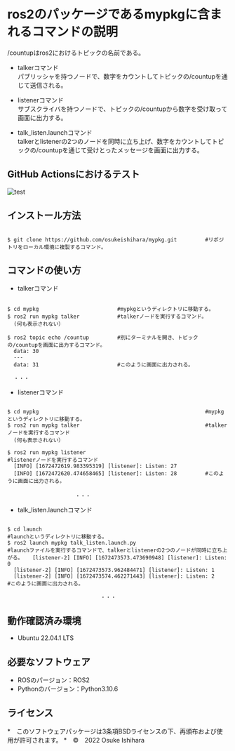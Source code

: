 # ros2のパッケージであるmypkgに含まれるコマンドの説明
/countupはros2におけるトピックの名前である。
* talkerコマンド  
パブリッシャを持つノードで、数字をカウントしてトピックの/countupを通じて送信される。

* listenerコマンド  
サブスクライバを持つノードで、トピックの/countupから数字を受け取って画面に出力する。

* talk_listen.launchコマンド  
talkerとlistenerの2つのノードを同時に立ち上げ、数字をカウントしてトピックの/countupを通じて受けとったメッセージを画面に出力する。

## GitHub Actionsにおけるテスト
![test](https://github.com/osukeishihara/mypkg/actions/workflows/test.yml/badge.svg)

## インストール方法
 
 ```

 $ git clone https://github.com/osukeishihara/mypkg.git         #リポジトリをローカル環境に複製するコマンド。

 ```

## コマンドの使い方
* talkerコマンド
 
 ```

 $ cd mypkg                         #mypkgというディレクトリに移動する。
 $ ros2 run mypkg talker            #talkerノードを実行するコマンド。
   (何も表示されない）

 $ ros2 topic echo /countup         #別にターミナルを開き、トピックの/countupを画面に出力するコマンド。
   data: 30
   ---
   data: 31                         #このように画面に出力される。 

   ・・・                            
 
 ```

* listenerコマンド

 ```

 $ cd mypkg                                                     #mypkgというディレクトリに移動する。
 $ ros2 run mypkg talker                                        #talkerノードを実行するコマンド
   (何も表示されない）

 $ ros2 run mypkg listener                                      #listenerノードを実行するコマンド
   [INFO] [1672472619.983395319] [listener]: Listen: 27
   [INFO] [1672472620.474658465] [listener]: Listen: 28         #このように画面に出力される。
                　　　　　
　　　　　　　　　　　　　・・・
 
 ```

* talk_listen.launchコマンド

 ```

 $ cd launch                                                                 #launchというディレクトリに移動する。
 $ ros2 launch mypkg talk_listen.launch.py                                   #launchファイルを実行するコマンドで、talkerとlistenerの2つのノードが同時に立ち上がる。   [listener-2] [INFO] [1672473573.473690948] [listener]: Listen: 0
   [listener-2] [INFO] [1672473573.962484471] [listener]: Listen: 1       
   [listener-2] [INFO] [1672473574.462271443] [listener]: Listen: 2          #このように画面に出力される。

                             　・・・

 ```

## 動作確認済み環境
* Ubuntu 22.04.1 LTS

## 必要なソフトウェア
* ROSのパージョン：ROS2
* Pythonのバージョン：Python3.10.6

## ライセンス
*　このソフトウェアパッケージは3条項BSDライセンスの下、再頒布および使用が許可されます。
*　©　2022 Osuke Ishihara

